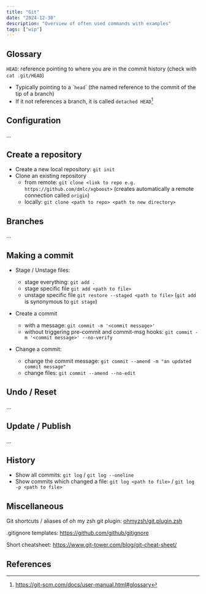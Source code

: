 ```yaml
---
title: "Git"
date: "2024-12-30"
description: "Overview of often used commands with examples"
tags: ["wip"]
---
```


<!-- [this works!](#history) -->

## Glossary

`HEAD`: reference pointing to where you are in the commit history (check with `cat .git/HEAD`)

- Typically pointing to a \``head`\` (the named reference to the commit of the tip of a branch)
- If it not references a branch, it is called `detached HEAD`[^git-scm]

<!-- `--force-with-lease`: only allows a push to proceed if the remote branch hasn't been updated by someone else since your last fetch -->

## Configuration

...

## Create a repository

- Create a new local repository: `git init`
- Clone an existing repository
  - from remote: `git clone <link to repo e.g. https://github.com/dmlc/xgboost>` (creates automatically a remote connection called `origin`)
  - locally: `git clone <path to repo> <path to new directory>`

## Branches

...

## Making a commit

- Stage / Unstage files:

  - stage everything: `git add .`
  - stage specific file `git add <path to file>`
  - unstage specific file `git restore --staged <path to file>`
    (`git add` is synonymous to `git stage`)

- Create a commit

  - with a message: `git commit -m '<commit message>'`
  - without triggering pre-commit and commit-msg hooks: `git commit -m '<commit message>' --no-verify`

- Change a commit:

  - change the commit message: `git commit --amend -m "an updated commit message"`
  - change files: `git commit --amend --no-edit`

## Undo / Reset

...

## Update / Publish

...

## History

- Show all commits: `git log` / `git log --oneline`
- Show commits which changed a file: `git log <path to file>` / `git log -p <path to file>`

## Miscellaneous

Git shortcuts / aliases of oh my zsh git plugin: [ohmyzsh/git.plugin.zsh](https://github.com/ohmyzsh/ohmyzsh/blob/master/plugins/git/git.plugin.zsh)

.gitignore templates: https://github.com/github/gitignore

Short cheatsheet:  https://www.git-tower.com/blog/git-cheat-sheet/

## References

[^git-scm]: https://git-scm.com/docs/user-manual.html#glossary
